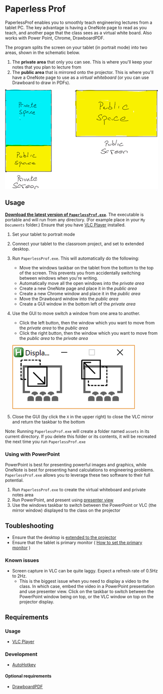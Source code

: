 # Paperless Prof
PaperlessProf enables you to smoothly teach engineering lectures from a tablet PC. The key advantage is having a OneNote page to read as you teach, and another page that the class sees as a virtual white board. Also works with Power Point, Chrome, DrawboardPDF. 

The program splits the screen on your tablet (in portrait mode) into two areas, shown in the schematic below.
1. The **private area** that only you can see. This is where you'll keep your notes that you plan to lecture from
2. The **public area** that is mirrored onto the projector. This is where you'll have a OneNote page to use as a *virtual whiteboard* (or you can use Drawboard to draw in PDFs). 

![Schematic](assets/schematic.png)

## Usage
[**Download the latest version of `PaperlessProf.exe`**](dist/PaperlessProf.exe). The executable is portable and will run from any directory. (For example place in your `My Documents` folder.)
Ensure that you have [VLC Player](https://www.videolan.org/vlc/index.html) installed.

1. Set your tablet to portrait mode
2. Connect your tablet to the classroom project, and set to extended desktop. 
3. Run `PaperlessProf.exe`. This will automatically do the following:
    - Move the windows taskbar on the tablet from the bottom to the top of the screen. This prevents you from accidentally switching between windows when you're writing. 
    - Automatically move all the open windows into the *private area*
    - Create a new OneNote page and place it in the *public area*
    - Create a new Chrome window and place it in the *public area*
    - Move the Drawboard window into the *public area*
    - Create a GUI window in the bottom left of the *private area*
4. Use the GUI to move switch a window from one area to another.
    - Click the left button, then the window which you want to move from the *private area* to the *public area*
    - Click the right button, then the window which you want to move from the *public area* to the *private area*
 
	![GUI](assets/GUI.png)
	
5. Close the GUI (by click the `X` in the upper right) to close the VLC mirror and return the taskbar to the bottom
		
Note: Running `PaperlessProf.exe` will create a folder named `assets` in its current directory. If you delete this folder or its contents, it will be recreated the next time you run `PaperlessProf.exe`
		
### Using with PowerPoint
PowerPoint is best for presenting powerful images and graphics, while OneNote is best for presenting hand calculations to engineering problems. `PaperlessProf.exe` allows you to leverage these two software to their full potential. 
1. Run `PaperlessProf.exe` to create the virtual whiteboard and private notes area
2. Run PowerPoint, and present using [presenter view](https://support.office.com/en-us/article/what-is-presenter-view-98f31265-9630-41a7-a3f1-9b4736928ee3)
3. Use the windows taskbar to switch between the PowerPoint or VLC (the mirror window) displayed to the class on the projector

## Toubleshooting
 * Ensure that the desktop is [extended to the projector](https://support.microsoft.com/en-us/help/27911/windows-10-connect-to-a-projector-or-pc)
 * Ensure that the tablet is primary monitor ( [How to set the primary monitor](https://www.windowschimp.com/how-to-set-a-display-as-the-main-display/) )
 
### Known issues
* Screen capture in VLC can be quite laggy. Expect a refresh rate of 0.5Hz to 2Hz.
  - This is the biggest issue when you need to display a video to the class. In which case, embed the video in a PowerPoint presentation and use presenter view. Click on the taskbar to switch between the PowerPoint window being on top, or the VLC window on top on the projector display. 

## Requirements

### Usage
 * [VLC Player](https://www.videolan.org/vlc/index.html)
 
### Development
 * [AutoHotkey](https://autohotkey.com/)
 
#### Optional requirements
 * [DrawboardPDF](https://www.microsoft.com/en-us/store/p/drawboard-pdf/9wzdncrfhwqt?SilentAuth=1&wa=wsignin1.0)